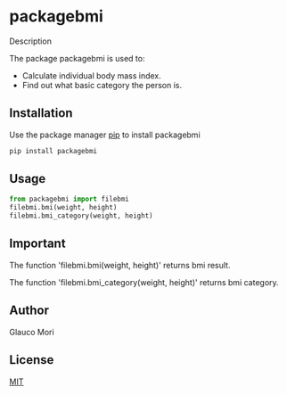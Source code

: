 # packagebmi

Description 

The package packagebmi is used to:
- Calculate individual body mass index.
- Find out what basic category the person is.

## Installation

Use the package manager [pip](https://pip.pypa.io/en/stable/) to install packagebmi

```bash
pip install packagebmi
```

## Usage

```python
from packagebmi import filebmi
filebmi.bmi(weight, height)
filebmi.bmi_category(weight, height)
```

## Important

The function 'filebmi.bmi(weight, height)' returns bmi result.

The function 'filebmi.bmi_category(weight, height)' returns bmi category.

## Author
Glauco Mori

## License
[MIT](LICENSE.txt)